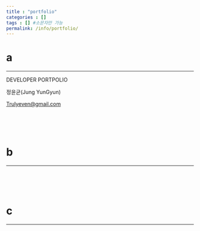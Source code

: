 ```yaml
---
title : "portfolio"
categories : []
tags : [] #소문자만 가능
permalink: /info/portfolio/
---
```


# **a**

---
DEVELOPER
PORTPOLIO


정윤균(Jung YunGyun)

Trulyeven@gmail.com



<br><br><br>

# **b**
---



<br><br><br>

# **c**
---


